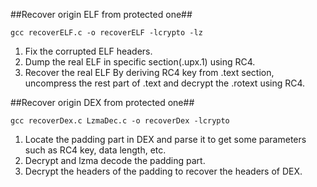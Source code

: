##Recover origin ELF from protected one##
```
gcc recoverELF.c -o recoverELF -lcrypto -lz
```
1. Fix the corrupted ELF headers. 
2. Dump the real ELF in specific section(.upx.1) using RC4.
3. Recover the real ELF By deriving RC4 key from .text section, uncompress the rest part of .text and decrypt the .rotext using RC4.

##Recover origin DEX from protected one##
```
gcc recoverDex.c LzmaDec.c -o recoverDex -lcrypto
```
1. Locate the padding part in DEX and parse it to get some parameters such as RC4 key, data length, etc. 
2. Decrypt and lzma decode the padding part. 
3. Decrypt the headers of the padding to recover the headers of DEX.
